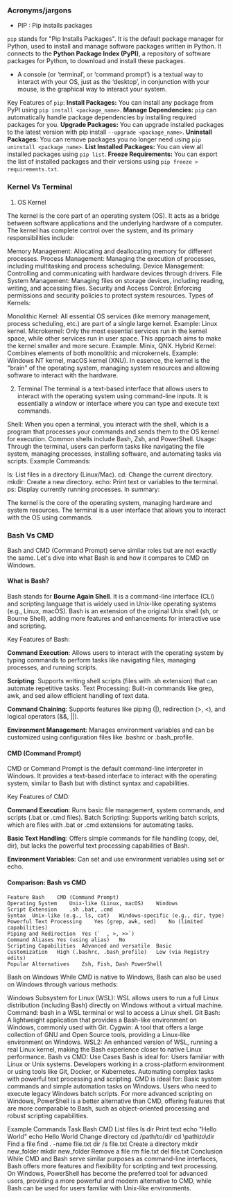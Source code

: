 
### Acronyms/jargons

* PIP : Pip installs packages

```pip``` stands for "Pip Installs Packages". It is the default package manager for Python, used to install and manage software packages written in Python. It connects to the **Python Package Index (PyPI)**, a repository of software packages for Python, to download and install these packages.


* A console (or ‘terminal’, or ‘command prompt’) is a textual way to interact with your OS, just as the ‘desktop’, in conjunction with your mouse, is the graphical way to interact your system.

Key Features of ```pip```:
**Install Packages:** You can install any package from PyPI using 
```pip install <package_name>```.
**Manage Dependencies:** ```pip``` can automatically handle package dependencies by installing required packages for you.
**Upgrade Packages:** You can upgrade installed packages to the latest version with pip install ```--upgrade <package_name>```.
**Uninstall Packages:** You can remove packages you no longer need using ```pip uninstall <package_name>```.
**List Installed Packages:** You can view all installed packages using ```pip list```.
**Freeze Requirements:** You can export the list of installed packages and their versions using ```pip freeze > requirements.txt```.

### Kernel Vs Terminal

1. OS Kernel

The kernel is the core part of an operating system (OS). It acts as a bridge between software applications and the underlying hardware of a computer. The kernel has complete control over the system, and its primary responsibilities include:

Memory Management: Allocating and deallocating memory for different processes.
Process Management: Managing the execution of processes, including multitasking and process scheduling.
Device Management: Controlling and communicating with hardware devices through drivers.
File System Management: Managing files on storage devices, including reading, writing, and accessing files.
Security and Access Control: Enforcing permissions and security policies to protect system resources.
Types of Kernels:

Monolithic Kernel: All essential OS services (like memory management, process scheduling, etc.) are part of a single large kernel. Example: Linux kernel.
Microkernel: Only the most essential services run in the kernel space, while other services run in user space. This approach aims to make the kernel smaller and more secure. Example: Minix, QNX.
Hybrid Kernel: Combines elements of both monolithic and microkernels. Example: Windows NT kernel, macOS kernel (XNU).
In essence, the kernel is the "brain" of the operating system, managing system resources and allowing software to interact with the hardware.

2. Terminal
The terminal is a text-based interface that allows users to interact with the operating system using command-line inputs. It is essentially a window or interface where you can type and execute text commands.

Shell: When you open a terminal, you interact with the shell, which is a program that processes your commands and sends them to the OS kernel for execution. Common shells include Bash, Zsh, and PowerShell.
Usage: Through the terminal, users can perform tasks like navigating the file system, managing processes, installing software, and automating tasks via scripts.
Example Commands:

ls: List files in a directory (Linux/Mac).
cd: Change the current directory.
mkdir: Create a new directory.
echo: Print text or variables to the terminal.
ps: Display currently running processes.
In summary:

The kernel is the core of the operating system, managing hardware and system resources.
The terminal is a user interface that allows you to interact with the OS using commands.



### Bash Vs CMD

Bash and CMD (Command Prompt) serve similar roles but are not exactly the same. Let's dive into what Bash is and how it compares to CMD on Windows.

#### What is Bash?

Bash stands for **Bourne Again Shell**. It is a command-line interface (CLI) and scripting language that is widely used in Unix-like operating systems (e.g., Linux, macOS). Bash is an extension of the original Unix shell (sh, or Bourne Shell), adding more features and enhancements for interactive use and scripting.

Key Features of Bash:

**Command Execution**: Allows users to interact with the operating system by typing commands to perform tasks like navigating files, managing processes, and running scripts.

**Scripting**: Supports writing shell scripts (files with .sh extension) that can automate repetitive tasks.
Text Processing: Built-in commands like grep, awk, and sed allow efficient handling of text data.

**Command Chaining**: Supports features like piping (|), redirection (>, <), and logical operators (&&, ||).

**Environment Management**: Manages environment variables and can be customized using configuration files like .bashrc or .bash_profile.

#### CMD (Command Prompt)

CMD or Command Prompt is the default command-line interpreter in Windows. It provides a text-based interface to interact with the operating system, similar to Bash but with distinct syntax and capabilities.

Key Features of CMD:

**Command Execution**: Runs basic file management, system commands, and scripts (.bat or .cmd files).
Batch Scripting: Supports writing batch scripts, which are files with .bat or .cmd extensions for automating tasks.

**Basic Text Handling**: Offers simple commands for file handling (copy, del, dir), but lacks the powerful text processing capabilities of Bash.

**Environment Variables**: Can set and use environment variables using set or echo.

#### Comparison: Bash vs CMD
```
Feature	Bash	CMD (Command Prompt)
Operating System	Unix-like (Linux, macOS)	Windows
Script Extension	.sh	.bat, .cmd
Syntax	Unix-like (e.g., ls, cat)	Windows-specific (e.g., dir, type)
Powerful Text Processing	Yes (grep, awk, sed)	No (limited capabilities)
Piping and Redirection	Yes (`	, >, >>`)
Command Aliases	Yes (using alias)	No
Scripting Capabilities	Advanced and versatile	Basic
Customization	High (.bashrc, .bash_profile)	Low (via Registry edits)
Popular Alternatives	Zsh, Fish, Dash	PowerShell

```



Bash on Windows
While CMD is native to Windows, Bash can also be used on Windows through various methods:

Windows Subsystem for Linux (WSL):
WSL allows users to run a full Linux distribution (including Bash) directly on Windows without a virtual machine.
Command: bash in a WSL terminal or wsl to access a Linux shell.
Git Bash:
A lightweight application that provides a Bash-like environment on Windows, commonly used with Git.
Cygwin:
A tool that offers a large collection of GNU and Open Source tools, providing a Linux-like environment on Windows.
WSL2:
An enhanced version of WSL, running a real Linux kernel, making the Bash experience closer to native Linux performance.
Bash vs CMD: Use Cases
Bash is ideal for:
Users familiar with Linux or Unix systems.
Developers working in a cross-platform environment or using tools like Git, Docker, or Kubernetes.
Automating complex tasks with powerful text processing and scripting.
CMD is ideal for:
Basic system commands and simple automation tasks on Windows.
Users who need to execute legacy Windows batch scripts.
For more advanced scripting on Windows, PowerShell is a better alternative than CMD, offering features that are more comparable to Bash, such as object-oriented processing and robust scripting capabilities.

Example Commands
Task	Bash	CMD
List files	ls	dir
Print text	echo "Hello World"	echo Hello World
Change directory	cd /path/to/dir	cd \path\to\dir
Find a file	find . -name file.txt	dir /s file.txt
Create a directory	mkdir new_folder	mkdir new_folder
Remove a file	rm file.txt	del file.txt
Conclusion
While CMD and Bash serve similar purposes as command-line interfaces, Bash offers more features and flexibility for scripting and text processing. On Windows, PowerShell has become the preferred tool for advanced users, providing a more powerful and modern alternative to CMD, while Bash can be used for users familiar with Unix-like environments.


